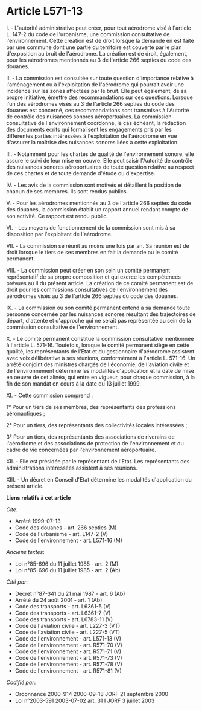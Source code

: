 # Article L571-13

I. - L'autorité administrative peut créer, pour tout aérodrome visé à l'article L. 147-2 du code de l'urbanisme, une
commission consultative de l'environnement. Cette création est de droit lorsque la demande en est faite par une commune dont
une partie du territoire est couverte par le plan d'exposition au bruit de l'aérodrome. La création est de droit, également,
pour les aérodromes mentionnés au 3 de l'article 266 septies du code des douanes.

II. - La commission est consultée sur toute question d'importance relative à l'aménagement ou à l'exploitation de l'aérodrome
qui pourrait avoir une incidence sur les zones affectées par le bruit. Elle peut également, de sa propre initiative, émettre
des recommandations sur ces questions. Lorsque l'un des aérodromes visés au 3 de l'article 266 septies du code des douanes
est concerné, ces recommandations sont transmises à l'Autorité de contrôle des nuisances sonores aéroportuaires. La
commission consultative de l'environnement coordonne, le cas échéant, la rédaction des documents écrits qui formalisent les
engagements pris par les différentes parties intéressées à l'exploitation de l'aérodrome en vue d'assurer la maîtrise des
nuisances sonores liées à cette exploitation.

III. - Notamment pour les chartes de qualité de l'environnement sonore, elle assure le suivi de leur mise en oeuvre. Elle
peut saisir l'Autorité de contrôle des nuisances sonores aéroportuaires de toute question relative au respect de ces chartes
et de toute demande d'étude ou d'expertise.

IV. - Les avis de la commission sont motivés et détaillent la position de chacun de ses membres. Ils sont rendus publics.

V. - Pour les aérodromes mentionnés au 3 de l'article 266 septies du code des douanes, la commission établit un rapport
annuel rendant compte de son activité. Ce rapport est rendu public.

VI. - Les moyens de fonctionnement de la commission sont mis à sa disposition par l'exploitant de l'aérodrome.

VII. - La commission se réunit au moins une fois par an. Sa réunion est de droit lorsque le tiers de ses membres en fait la
demande ou le comité permanent.

VIII. - La commission peut créer en son sein un comité permanent représentatif de sa propre composition et qui exerce les
compétences prévues au II du présent article. La création de ce comité permanent est de droit pour les commissions
consultatives de l'environnement des aérodromes visés au 3 de l'article 266 septies du code des douanes.

IX. - La commission ou son comité permanent entend à sa demande toute personne concernée par les nuisances sonores résultant
des trajectoires de départ, d'attente et d'approche qui ne serait pas représentée au sein de la commission consultative de
l'environnement.

X. - Le comité permanent constitue la commission consultative mentionnée à l'article L. 571-16. Toutefois, lorsque le comité
permanent siège en cette qualité, les représentants de l'Etat et du gestionnaire d'aérodrome assistent avec voix délibérative
à ses réunions, conformément à l'article L. 571-16. Un arrêté conjoint des ministres chargés de l'économie, de l'aviation
civile et de l'environnement détermine les modalités d'application et la date de mise en oeuvre de cet alinéa, qui entre en
vigueur, pour chaque commission, à la fin de son mandat en cours à la date du 13 juillet 1999.

XI. - Cette commission comprend :

1° Pour un tiers de ses membres, des représentants des professions aéronautiques ;

2° Pour un tiers, des représentants des collectivités locales intéressées ;

3° Pour un tiers, des représentants des associations de riverains de l'aérodrome et des associations de protection de
l'environnement et du cadre de vie concernées par l'environnement aéroportuaire.

XII. - Elle est présidée par le représentant de l'Etat. Les représentants des administrations intéressées assistent à ses
réunions.

XIII. - Un décret en Conseil d'Etat détermine les modalités d'application du présent article.

**Liens relatifs à cet article**

_Cite_:

  - Arrêté 1999-07-13
  - Code des douanes - art. 266 septies (M)
  - Code de l'urbanisme - art. L147-2 (V)
  - Code de l'environnement - art. L571-16 (M)

_Anciens textes_:

  - Loi n°85-696 du 11 juillet 1985 - art. 2 (M)
  - Loi n°85-696 du 11 juillet 1985 - art. 2 (Ab)

_Cité par_:

  - Décret n°87-341 du 21 mai 1987 - art. 6 (Ab)
  - Arrêté du 24 août 2001 - art. 1 (Ab)
  - Code des transports - art. L6361-5 (V)
  - Code des transports - art. L6361-7 (V)
  - Code des transports - art. L6783-11 (V)
  - Code de l'aviation civile - art. L227-3 (VT)
  - Code de l'aviation civile - art. L227-5 (VT)
  - Code de l'environnement - art. L571-13 (V)
  - Code de l'environnement - art. R571-70 (V)
  - Code de l'environnement - art. R571-71 (V)
  - Code de l'environnement - art. R571-73 (V)
  - Code de l'environnement - art. R571-78 (V)
  - Code de l'environnement - art. R571-81 (V)

_Codifié par_:

  - Ordonnance 2000-914 2000-09-18 JORF 21 septembre 2000
  - Loi n°2003-591 2003-07-02 art. 31 I JORF 3 juillet 2003
